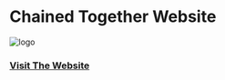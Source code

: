 # Chained Together Website

![logo](https://github.com/user-attachments/assets/f179ed78-f9ab-48ac-a56f-f90e12307b32)

<h3>
<a href=""> Visit The Website</a>
</h3>
